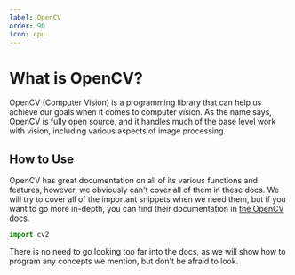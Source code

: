 ```yaml
---
label: OpenCV
order: 90
icon: cpu
---
```

# What is OpenCV?
OpenCV (Computer Vision) is a programming library that can help us achieve
our goals when it comes to computer vision. As the name says, OpenCV
is fully open source, and it handles much of the base level work with
vision, including various aspects of image processing.

## How to Use
OpenCV has great documentation on all of its various functions and features,
however, we obviously can't cover all of them in these docs. We will try to
cover all of the important snippets when we need them, but if you want to go 
more in-depth, you can find their documentation in
[the OpenCV docs](https://docs.opencv.org/4.x/index.html/).
``` py
import cv2
```
There is no need to go looking too far into the docs, as we will show how
to program any concepts we mention, but don't be afraid to look.
